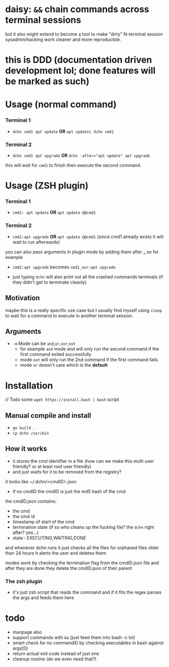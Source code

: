 # daisy: `&&` chain commands across terminal sessions
but it also might extend to become a tool to make "dirty" N-terminal session sysadmin/hacking work cleaner and more
reproducible.

# this is DDD (documentation driven development lol; done features will be marked as such)



# Usage (normal command)
### Terminal 1
- `dchn cmd1 apt update` **OR** `apt update| dchn cmd1`

### Terminal 2
- `dchn cmd1 apt upgrade` **OR** `dchn -after="apt update" apt upgrade`

this will wait for `cmd1` to finish then execute the second command.

# Usage (ZSH plugin)
### Terminal 1
- `cmd1: apt update` **OR** `apt update @@cmd1`

### Terminal 2
- `cmd1:apt upgrade` **OR** `apt update @@cmd1` (since cmd1 already exists it will wait to run afterwards)

you can also pass arguments in plugin mode by adding them after **_** 
so for example

- `cmd1:apt upgrade` becomes `cmd1_xor:apt upgrade`



- just typing `dchn` will also print out all the crashed commands terminals (if they didn't get to terminate cleanly)


## Motivation
maybe this is a really specific use case
but I usually find myself using `sleep` to wait for a command to execute in another terminal session.



## Arguments
- `-m` Mode can be `and`,`or`,`xor`,`not` 
    - for example `and` mode and will only run the second command if the first command exited successfully
    - mode `not` will only run the 2nd command if the first command fails
    - mode `or` doesn't care which is the **default**

# Installation
// Todo some `wget https://install.bash | bash` script


## Manual compile and install 
- `go build .`
- `cp dchn /usr/bin`

## How it works
- it stores the cmd identifier in a file (how can we make this multi user friendly? or at least root user friendly)
- and just waits for it to be removed from the registry?

it looks like 
~/.dchn/\<cmdID\>.json
- if no cmdID the cmdID is just the md5 hash of the cmd


the cmdID.json contains:
- the cmd
- the cmd id 
- timestamp of start of the cmd
- termination state (if so who cleans up the fucking file? the `dchn` right after? yes...)
- state : EXECUTING,WAITING,DONE

and whenever dchn runs it just checks all the files for orphaned files older than 24 hours it alerts the user and deletes them


modes work by checking the termination flag from the cmdID.json file
and after they are done they delete the cmdID.json of their parent

### The zsh plugin
- it's just zsh script that reads the command and if it fits the regex parses the args and feeds them here

# todo
- manpage also
- support commands with `&&` (just feed them into bash -c lol)
- smart check for no commandID by checking executables in bash against args[0]
- return actual exit code instead of just one
- cleanup routine (do we even need that?)